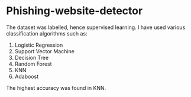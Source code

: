 # Phishing-website-detector

The dataset was labelled, hence supervised learning. 
I have used various classification algorithms such as:
1. Logistic Regression
2. Support Vector Machine
3. Decision Tree
4. Random Forest
5. KNN
6. Adaboost 

The highest accuracy was found in KNN.
